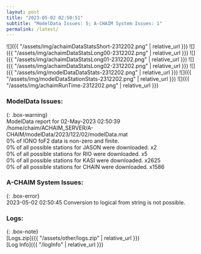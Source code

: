 ```yaml
---
layout: post
title: "2023-05-02 02:50:51"
subtitle: "ModelData Issues: 5; A-CHAIM System Issues: 1"
permalink: /latest/
---
```


![]({{ "/assets/img/achaimDataStatsShort-2312202.png" | relative_url }})
![]({{ "/assets/img/achaimDataStatsLong00-2312202.png" | relative_url }})
![]({{ "/assets/img/achaimDataStatsLong01-2312202.png" | relative_url }})
![]({{ "/assets/img/achaimDataStatsLong02-2312202.png" | relative_url }})
![]({{ "/assets/img/modelDataDataStats-2312202.png" | relative_url }})
![]({{ "/assets/img/modelDataStationStats-2312202.png" | relative_url }})
![]({{ "/assets/img/achaimRunTime-2312202.png" | relative_url }})


### ModelData Issues:  
  
{: .box-warning}  
 ModelData report for 02-May-2023 02:50:39   
 /home/chaim/ACHAIM_SERVER/A-CHAIM/modelData/2023/122/02/modelData.mat   
 0% of IONO foF2 data is non-zero and finite.   
 0% of all possible stations for JASON were downloaded. x2   
 0% of all possible stations for RIO were downloaded. x5   
 0% of all possible stations for KASI were downloaded. x2625   
 0% of all possible stations for CHAIN were downloaded. x1586   
  
### A-CHAIM System Issues:  
  
{: .box-error}  
2023-05-02 02:50:45 Conversion to logical from string is not possible.  

### Logs:  
  
{: .box-note}  
[Logs.zip]({{ "/assets/other/logs.zip" | relative_url }})  
[Log Info]({{ "/logInfo" | relative_url }})  
